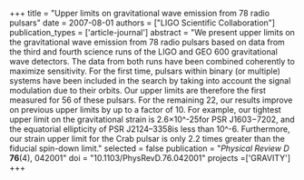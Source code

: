 +++
title = "Upper limits on gravitational wave emission from 78 radio pulsars"
date = 2007-08-01
authors = ["LIGO Scientific Collaboration"]
publication_types = ['article-journal']
abstract = "We present upper limits on the gravitational wave emission from 78 radio pulsars based on data from the third and fourth science runs of the LIGO and GEO 600 gravitational wave detectors. The data from both runs have been combined coherently to maximize sensitivity. For the first time, pulsars within binary (or multiple) systems have been included in the search by taking into account the signal modulation due to their orbits. Our upper limits are therefore the first measured for 56 of these pulsars. For the remaining 22, our results improve on previous upper limits by up to a factor of 10. For example, our tightest upper limit on the gravitational strain is 2.6×10^-25for PSR J1603−7202, and the equatorial ellipticity of PSR J2124–3358is less than 10^-6. Furthermore, our strain upper limit for the Crab pulsar is only 2.2 times greater than the fiducial spin-down limit."
selected = false
publication = "*Physical Review D* **76**(4), 042001"
doi = "10.1103/PhysRevD.76.042001"
projects =['GRAVITY']
+++
